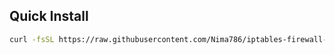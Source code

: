 ## Quick Install

```bash
curl -fsSL https://raw.githubusercontent.com/Nima786/iptables-firewall-manager/main/firewall-manager.sh | sudo bash
